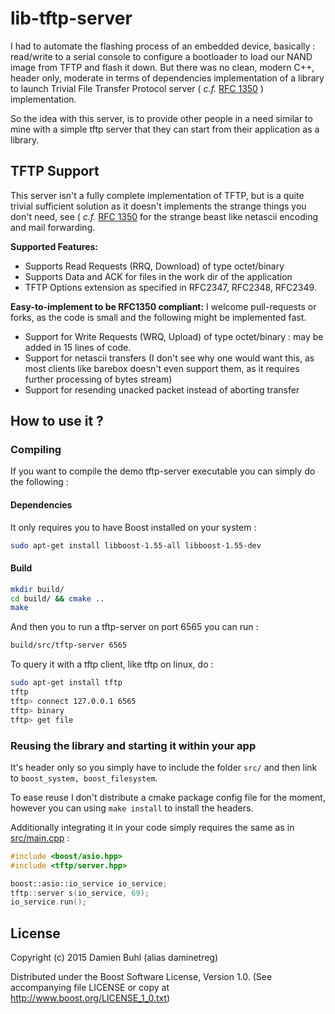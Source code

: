 # lib-tftp-server
I had to automate the flashing process of an embedded device, basically : read/write to a serial console to configure a bootloader to load our NAND image from TFTP and flash it down.
But there was no clean, modern C++, header only, moderate in terms of dependencies implementation of a library to launch  Trivial File Transfer Protocol server ( _c.f._ [RFC 1350](./rfc1350.txt) ) implementation.

So the idea with this server, is to provide other people in a need similar to mine with a simple tftp server that they can start from their application as a library.

## TFTP Support
This server isn't a fully complete implementation of TFTP, but is a quite trivial sufficient solution as it doesn't implements the strange things you don't need, see ( _c.f._ [RFC 1350](./rfc1350.txt) for the strange beast like netascii encoding and mail forwarding.  

**Supported Features:**

  * Supports Read Requests (RRQ, Download) of type octet/binary
  * Supports Data and ACK for files in the work dir of the application
  * TFTP Options extension as specified in RFC2347, RFC2348, RFC2349. 

**Easy-to-implement to be RFC1350 compliant:**
I welcome pull-requests or forks, as the code is small and the following might be implemented fast.

  * Support for Write Requests (WRQ, Upload) of type octet/binary : may be added in 15 lines of code.
  * Support for netascii transfers (I don't see why one would want this, as most clients like barebox doesn't even support them, as it requires further processing of bytes stream)
  * Support for resending unacked packet instead of aborting transfer

## How to use it ?

### Compiling
If you want to compile the demo tftp-server executable you can simply do the following : 

#### Dependencies
It only requires you to have Boost installed on your system : 

```sh
sudo apt-get install libboost-1.55-all libboost-1.55-dev
```

#### Build

```sh
mkdir build/
cd build/ && cmake ..
make
```

And then you to run a tftp-server on port 6565 you can run : 
```sh
build/src/tftp-server 6565
```

To query it with a tftp client, like tftp on linux, do : 
```sh
sudo apt-get install tftp
tftp 
tftp> connect 127.0.0.1 6565
tftp> binary
tftp> get file
```

### Reusing the library and starting it within your app
It's header only so you simply have to include the folder `src/` and then link to `boost_system, boost_filesystem`. 

To ease reuse I don't distribute a cmake package config file for the moment, however you can using `make install` to install the headers.

Additionally integrating it in your code simply requires the same as in [src/main.cpp](./src/main.cpp) : 

```cpp
#include <boost/asio.hpp>
#include <tftp/server.hpp>

boost::asio::io_service io_service;
tftp::server s(io_service, 69);
io_service.run();
```

## License
Copyright (c) 2015 Damien Buhl (alias daminetreg)

Distributed under the Boost Software License, Version 1.0. (See accompanying
file LICENSE or copy at http://www.boost.org/LICENSE_1_0.txt)
